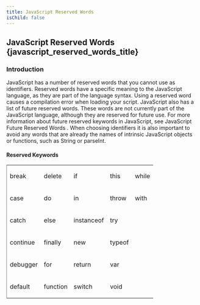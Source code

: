 ```yaml
---
title: JavaScript Reserved Words
isChild: false
---
```


## JavaScript Reserved Words {javascript_reserved_words_title}

### Introduction 

 JavaScript has a number of reserved words that you cannot use as identifiers. Reserved words have a specific meaning to the JavaScript language, as they are part of the language syntax. Using a
reserved word causes a compilation error when loading your script. JavaScript also has a list of future reserved words. These words are not currently part of the JavaScript language, although they
are reserved for future use. For more information about future reserved keywords in JavaScript, see JavaScript Future Reserved Words . When choosing identifiers it is also important to avoid any
words that are already the names of intrinsic JavaScript objects or functions, such as String or parseInt.

#### Reserved Keywords 

<div id="sectionSection0" class="section" name="collapseableSection" style="" expanded="true">
  <div class="caption"></div>
  <div class="tableSection">
    <table width="50%" cellspacing="2" cellpadding="5" frame="lhs">
      <tr>
        <td>
          <p xmlns:util="util">
            break
          </p>
        </td>
        <td>
          <p xmlns:util="util">
            delete
          </p>
        </td>
        <td>
          <p xmlns:util="util">
            if
          </p>
        </td>
        <td>
          <p xmlns:util="util">
            this
          </p>
        </td>
        <td>
          <p xmlns:util="util">
            while
          </p>
        </td>
      </tr>
      <tr>
        <td>
          <p xmlns:util="util">
            case
          </p>
        </td>
        <td>
          <p xmlns:util="util">
            do
          </p>
        </td>
        <td>
          <p xmlns:util="util">
            in
          </p>
        </td>
        <td>
          <p xmlns:util="util">
            throw
          </p>
        </td>
        <td>
          <p xmlns:util="util">
            with
          </p>
        </td>
      </tr>
      <tr>
        <td>
          <p xmlns:util="util">
            catch
          </p>
        </td>
        <td>
          <p xmlns:util="util">
            else
          </p>
        </td>
        <td>
          <p xmlns:util="util">
            instanceof
          </p>
        </td>
        <td>
          <p xmlns:util="util">
            try
          </p>
        </td>
        <td>
          <p xmlns:util="util"></p>
        </td>
      </tr>
      <tr>
        <td>
          <p xmlns:util="util">
            continue
          </p>
        </td>
        <td>
          <p xmlns:util="util">
            finally
          </p>
        </td>
        <td>
          <p xmlns:util="util">
            new
          </p>
        </td>
        <td>
          <p xmlns:util="util">
            typeof
          </p>
        </td>
        <td>
          <p xmlns:util="util"></p>
        </td>
      </tr>
      <tr>
        <td>
          <p xmlns:util="util">
            debugger
          </p>
        </td>
        <td>
          <p xmlns:util="util">
            for
          </p>
        </td>
        <td>
          <p xmlns:util="util">
            return
          </p>
        </td>
        <td>
          <p xmlns:util="util">
            var
          </p>
        </td>
        <td>
          <p xmlns:util="util"></p>
        </td>
      </tr>
      <tr>
        <td>
          <p xmlns:util="util">
            default
          </p>
        </td>
        <td>
          <p xmlns:util="util">
            function
          </p>
        </td>
        <td>
          <p xmlns:util="util">
            switch
          </p>
        </td>
        <td>
          <p xmlns:util="util">
            void
          </p>
        </td>
        <td>
          <p xmlns:util="util"></p>
        </td>
      </tr>
    </table>
  </div>
</div>

